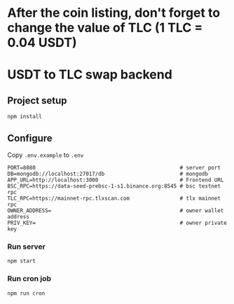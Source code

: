 # After the coin listing, don't forget to change the value of TLC (1 TLC = 0.04 USDT)

# USDT to TLC swap backend

## Project setup

```
npm install
```

## Configure

Copy `.env.example` to `.env`

```
PORT=8080                                              # server port
DB=mongodb://localhost:27017/db                        # mongodb
APP_URL=http://localhost:3000                          # Frontend URL
BSC_RPC=https://data-seed-prebsc-1-s1.binance.org:8545 # bsc testnet rpc
TLC_RPC=https://mainnet-rpc.tlxscan.com                # tlx mainnet rpc
OWNER_ADDRESS=                                         # owner wallet address
PRIV_KEY=                                              # owner private key
```

### Run server

```
npm start
```

### Run cron job

```
npm run cron
```
